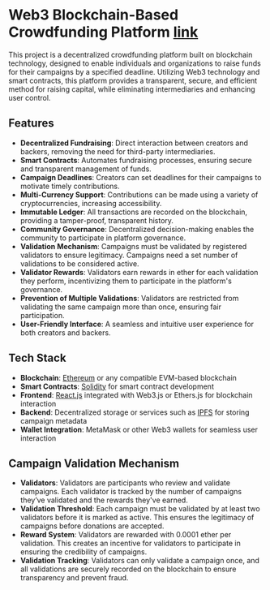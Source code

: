 # Web3 Blockchain-Based Crowdfunding Platform [link](https://sparkling-crostata-b8a7f8.netlify.app/)

This project is a decentralized crowdfunding platform built on blockchain technology, designed to enable individuals and organizations to raise funds for their campaigns by a specified deadline. Utilizing Web3 technology and smart contracts, this platform provides a transparent, secure, and efficient method for raising capital, while eliminating intermediaries and enhancing user control.

## Features

- **Decentralized Fundraising**: Direct interaction between creators and backers, removing the need for third-party intermediaries.
- **Smart Contracts**: Automates fundraising processes, ensuring secure and transparent management of funds.
- **Campaign Deadlines**: Creators can set deadlines for their campaigns to motivate timely contributions.
- **Multi-Currency Support**: Contributions can be made using a variety of cryptocurrencies, increasing accessibility.
- **Immutable Ledger**: All transactions are recorded on the blockchain, providing a tamper-proof, transparent history.
- **Community Governance**: Decentralized decision-making enables the community to participate in platform governance.
- **Validation Mechanism**: Campaigns must be validated by registered validators to ensure legitimacy. Campaigns need a set number of validations to be considered active.
- **Validator Rewards**: Validators earn rewards in ether for each validation they perform, incentivizing them to participate in the platform's governance.
- **Prevention of Multiple Validations**: Validators are restricted from validating the same campaign more than once, ensuring fair participation.
- **User-Friendly Interface**: A seamless and intuitive user experience for both creators and backers.

## Tech Stack

- **Blockchain**: [Ethereum](https://ethereum.org/) or any compatible EVM-based blockchain
- **Smart Contracts**: [Solidity](https://soliditylang.org/) for smart contract development
- **Frontend**: [React.js](https://reactjs.org/) integrated with Web3.js or Ethers.js for blockchain interaction
- **Backend**: Decentralized storage or services such as [IPFS](https://ipfs.tech/) for storing campaign metadata
- **Wallet Integration**: MetaMask or other Web3 wallets for seamless user interaction

## Campaign Validation Mechanism

- **Validators**: Validators are participants who review and validate campaigns. Each validator is tracked by the number of campaigns they’ve validated and the rewards they've earned.
- **Validation Threshold**: Each campaign must be validated by at least two validators before it is marked as active. This ensures the legitimacy of campaigns before donations are accepted.
- **Reward System**: Validators are rewarded with 0.0001 ether per validation. This creates an incentive for validators to participate in ensuring the credibility of campaigns.
- **Validation Tracking**: Validators can only validate a campaign once, and all validations are securely recorded on the blockchain to ensure transparency and prevent fraud.
